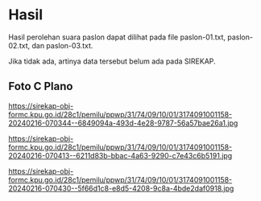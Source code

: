 # Hasil

Hasil perolehan suara paslon dapat dilihat pada file paslon-01.txt, paslon-02.txt, dan paslon-03.txt.

Jika tidak ada, artinya data tersebut belum ada pada SIREKAP.

## Foto C Plano

https://sirekap-obj-formc.kpu.go.id/28c1/pemilu/ppwp/31/74/09/10/01/3174091001158-20240216-070344--6849094a-493d-4e28-9787-56a57bae26a1.jpg

https://sirekap-obj-formc.kpu.go.id/28c1/pemilu/ppwp/31/74/09/10/01/3174091001158-20240216-070413--6211d83b-bbac-4a63-9290-c7e43c6b5191.jpg

https://sirekap-obj-formc.kpu.go.id/28c1/pemilu/ppwp/31/74/09/10/01/3174091001158-20240216-070430--5f66d1c8-e8d5-4208-9c8a-4bde2daf0918.jpg
